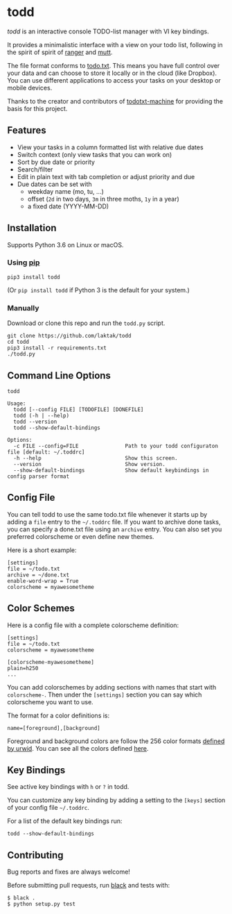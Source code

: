 # todd

*todd* is an interactive console TODO-list manager with VI key bindings.

It provides a minimalistic interface with a view on your todo list, following in the spirit of spirit of [ranger](https://ranger.github.io/) and [mutt](http://www.mutt.org/).

The file format conforms to [todo.txt](https://github.com/todotxt/todo.txt#readme). This means you have full control over your data and can choose to store it locally or in the cloud (like Dropbox). You can use different applications to access your tasks on your desktop or mobile devices.

Thanks to the creator and contributors of [todotxt-machine](https://github.com/AnthonyDiGirolamo/todotxt-machine/tree/04a0306ea30c2645f2474da5830852ccd8e49082) for providing the basis for this project.

## Features

- View your tasks in a column formatted list with relative due dates
- Switch context (only view tasks that you can work on)
- Sort by due date or priority
- Search/filter
- Edit in plain text with tab completion or adjust priority and due
- Due dates can be set with
  - weekday name (mo, tu, ...)
  - offset (`2d` in two days, `3m` in three moths, `1y` in a year)
  - a fixed date (YYYY-MM-DD)

## Installation

Supports Python 3.6 on Linux or macOS.

### Using [pip](https://pypi.python.org/pypi/pip)

```
pip3 install todd
```

(Or `pip install todd` if Python 3 is the default for your system.)

### Manually

Download or clone this repo and run the `todd.py` script.

```
git clone https://github.com/laktak/todd
cd todd
pip3 install -r requirements.txt
./todd.py
```

## Command Line Options

```
todd

Usage:
  todd [--config FILE] [TODOFILE] [DONEFILE]
  todd (-h | --help)
  todd --version
  todd --show-default-bindings

Options:
  -c FILE --config=FILE               Path to your todd configuraton file [default: ~/.toddrc]
  -h --help                           Show this screen.
  --version                           Show version.
  --show-default-bindings             Show default keybindings in config parser format
```


## Config File

You can tell todd to use the same todo.txt file whenever it starts up by adding a ``file`` entry to the `~/.toddrc` file. If you want to archive done tasks, you can specify a done.txt file using an ``archive`` entry. You can also set you preferred colorscheme or even define new themes.

Here is a short example:

```
[settings]
file = ~/todo.txt
archive = ~/done.txt
enable-word-wrap = True
colorscheme = myawesometheme
```

## Color Schemes

Here is a config file with a complete colorscheme definition:

```
[settings]
file = ~/todo.txt
colorscheme = myawesometheme

[colorscheme-myawesometheme]
plain=h250
...
```

You can add colorschemes by adding sections with names that start with `colorscheme-`. Then under the `[settings]` section you can say which colorscheme you want to use.

The format for a color definitions is:

```
name=[foreground],[background]
```

Foreground and background colors are follow the 256 color formats [defined by urwid](http://urwid.org/manual/displayattributes.html#color-foreground-and-background-colors). You can see all the colors defined [here](http://urwid.org/examples/index.html#palette-test-py).

## Key Bindings

See active key bindings with `h` or `?` in todd.

You can customize any key binding by adding a setting to the `[keys]` section of your config file `~/.toddrc`.

For a list of the default key bindings run:

```
todd --show-default-bindings
```

## Contributing

Bug reports and fixes are always welcome!

Before submitting pull requests, run [black](https://github.com/ambv/black) and tests with:

```
$ black .
$ python setup.py test
```


